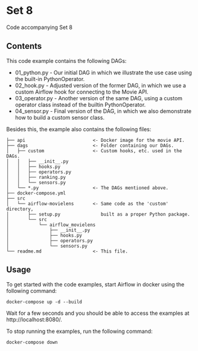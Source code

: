 # Set 8

Code accompanying Set 8

## Contents

This code example contains the following DAGs:

- 01_python.py - Our initial DAG in which we illustrate the use case using the built-in PythonOperator.
- 02_hook.py - Adjusted version of the former DAG, in which we use a custom Airflow hook for connecting to the Movie API.
- 03_operator.py - Another version of the same DAG, using a custom operator class instead of the builtin PythonOperator.
- 04_sensor.py - Final version of the DAG, in which we also demonstrate how to build a custom sensor class.

Besides this, the example also contains the following files:

```
├── api                         <- Docker image for the movie API.
├── dags                        <- Folder containing our DAGs.
│   ├── custom                  <- Custom hooks, etc. used in the DAGs.
│   │   ├── __init__.py
│   │   ├── hooks.py
│   │   ├── operators.py
│   │   ├── ranking.py
│   │   └── sensors.py
│   └── *.py                    <- The DAGs mentioned above.
├── docker-compose.yml
├── src
│   └── airflow-movielens       <- Same code as the 'custom' directory,
│       ├── setup.py               built as a proper Python package.
│       └── src
│           └── airflow_movielens
│               ├── __init__.py
│               ├── hooks.py
│               ├── operators.py
│               └── sensors.py
└── readme.md                   <- This file.
```

## Usage

To get started with the code examples, start Airflow in docker using the following command:

    docker-compose up -d --build

Wait for a few seconds and you should be able to access the examples at http://localhost:8080/.

To stop running the examples, run the following command:

    docker-compose down
